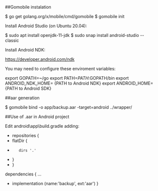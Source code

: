 ##Gomobile instalation

$ go get golang.org/x/mobile/cmd/gomobile
$ gomobile init

Install Android Studio (on Ubuntu 20.04):

$ sudo apt install openjdk-11-jdk
$ sudo snap install android-studio --classic

Install Android NDK:

https://developer.android.com/ndk


You may need to configure these enviroment variables:

export GOPATH=~/go
export PATH=$PATH:$GOPATH/bin
export ANDROID_NDK_HOME= {PATH to Android NDK}
export ANDROID_HOME= {PATH to Android SDK}

##aar generation

$ gomobile bind -o app/backup.aar -target=android ../wrapper/

##Use of .aar in Android project

Edit android\app\build.gradle adding:

+ repositories {
+    flatDir {
+        dirs '.'
+    }
+ }

dependencies {
...
+    implementation (name:'backup', ext:'aar')
}
